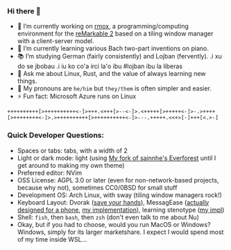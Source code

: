 ### Hi there 👋

- 🔭 I’m currently working on [rmox](https://github.com/mattfbacon/rmox), a programming/computing environment for the [reMarkable 2](https://remarkable.com/) based on a tiling window manager with a client-server model.
- 🌱 I’m currently learning various Bach two-part inventions on piano.
- 📚 I’m studying German (fairly consistently) and Lojban (fervently). .i xu do se jbobau .i iu ko co'a irci la'o ibu #lojban ibu la liberas
- 💬 Ask me about Linux, Rust, and the value of always learning new things.
- ️🌈 My pronouns are `he/him` but `they/them` is often simpler and easier.
- ⚡ Fun fact: Microsoft Azure runs on Linux

`++++++++++[>++++++++++<-]>+++.<+++[>--<-]>.<+++++[>+++++<-]>-.>++++[>++++++++<-]>.>++++++++++[>++++++++++<-]>---.+++++.<<+>[-]+++[<.>-]`

### Quick Developer Questions:

- Spaces or tabs: tabs, with a width of 2
- Light or dark mode: light (using [My fork of sainnhe's Everforest](https://github.com/mattfbacon/neverforest) until I get around to making my own theme)
- Preferred editor: NVim
- OSS License: AGPL 3.0 or later (even for non-network-based projects, because why not), sometimes CC0/0BSD for small stuff
- Development OS: Arch Linux, with sway (tiling window managers rock!)
- Keyboard Layout: Dvorak ([save your hands](http://dvorak-keyboards.com/)), MessagEase ([actually designed for a phone](http://www.exideas.com/ME/me_faq.html), [my implementation](https://github.com/mattfbacon/messagease-better)), learning stenotype ([my impl](https://github.com/mattfbacon/sordahe))
- Shell: `fish`, then `bash`, then `zsh` (don't even talk to me about Nu)
- Okay, but if you had to choose, would you run MacOS or Windows? Windows, simply for its larger marketshare. I expect I would spend most of my time inside WSL...
